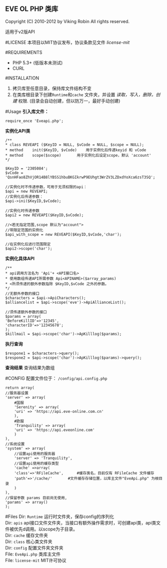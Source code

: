 EVE OL PHP 类库
---
Copyright (C) 2010-2012 by Viking Robin All rights reserved.

适用于v2版API

#LICENSE
本项目以MIT协议发布，协议条款见文件 _license-mit_

#REQUIREMENTS
* PHP 5.3+ (低版本未测试)
* CURL

#INSTALLATION
1. 拷贝库至任意目录，保持库文件结构不变
2. 在类库根目录下创建`Runtime`和`cache` 文件夹，并设置 _读取，写入，删除，创建_ 权限. (目录会自动创建，但以防万一，最好手动创建)

#Usage
**引入库文件：**

`require_once 'Eveapi.php';`


**实例化API类**

    /**
    * class	REVEAPI ($KeyID = NULL, $vCode = NULL, $scope = NULL);
    * method	init($KeyID, $vCode)	用于实例化后传递keyid 和 vCode
    * method	scope($scope)		用于实例化后设定scope，默认 'account'
    */

    $KeyID = '2305084';
    $vCode = 'QsnHFao8ZhVjOR14B8lYBSS1hbuBKGIkrwP9EUhgt3WrZV3LZDxdYoXca6zsT3SQ';

    //实例化时不传递参数，可用于无须权限的api：
    $api = new REVEAPI;
    //实例化后传递参数：
    $api->ini($KeyID,$vCode);

    //实例化时传递参数
    $api2 = new REVEAPI($KeyID,$vCode);

    //<若无指定范围,scope 默认为"account">
    //带限定范围的实例化
    $api_with_scope = new REVEAPI($KeyID,$vCode,'char');

    //在实例化后进行范围限定
    $api2->scope('char');


**实例化具体API**

    /**
    * api调用方法名为	'Api'+ <API接口名>
    * 使用数组传递API所需参数	Api<APINAME>($array_params)
    * <所须传递的额外参数指除 $KeyID,$vCode 之外的参数。
    */
    //无额外参数的接口
    $characters = $api->ApiCharacters();
    $alliancelist = $api->scope('eve')->ApiAllianceList();

    //须传递额外参数的接口
    $params = array(
	'BeforeKillID'=>'12345',
	'characterID'=>'12345678';
    );
    $killmail = $api->scope('char')->ApKilllog($params);
    

**执行查询**

    $respone1 = $characters->query();
    $respone2 = $api->scope('char')->ApKilllog($params)->query();

**查询结果**
查询结果为数组

#CONFIG
配置文件位于：  `/config/api.config.php`

    return array(
	//服务器设置
	'server' => array(
	    #国服
	    'Serenity' => array(
		'uri' => 'https://api.eve-online.com.cn'
	    ),
	    #欧服
	    'Tranquility' => array(
		'uri' => 'https://api.eveonline.com'
	    )
	),
	//系统设置
	'system' => array(
	    //设置api使用的服务器
	    'server' => 'Tranquility',
	    //设置api使用的缓存类型
	    'cache' =>array( 
		'class'=>'RFileCache',	    #缓存类名，目前仅有 RFileCache 文件缓存
		'path'=>'/cache/'	    #文件缓存存储位置，以库主文件"EveApi.php" 为根目录
		)
	),
	//保留参数 params 目前尚无使用,
	'params' => array()
    );

#Files
Dir:	`Runtime`	运行时文件夹，保存config的序列化<br>
Dir:	`apis`		api接口文件文件夹，当接口有额外操作需求时，可创建api类，api类文件被优先d调用。以scope为子目录。<br>
Dir:	`cache`		缓存文件夹<br>
Dir:	`class`		核心类文件夹<br>
Dir:	`config`	配置文件夹文件夹<br>
File:	`EveApi.php`	类库主文件<br>
File:	`license-mit`	MIT许可协议<br>